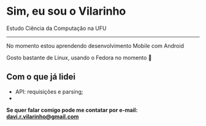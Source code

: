 # Sim, eu sou o Vilarinho

Estudo Ciência da Computação na UFU

---

No momento estou aprendendo desenvolvimento Mobile com Android

Gosto bastante de Linux, usando o Fedora no momento 🐧

## Com o que já lidei

+ API: requisições e parsing;
+ 

**Se quer falar comigo pode me contatar por e-mail: davi.r.vilarinho@gmail.com**
